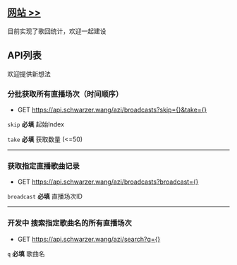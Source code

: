 ## [网站 >>](https://阿梓.我爱你)

目前实现了歌回统计，欢迎一起建设

## API列表
欢迎提供新想法

### 分批获取所有直播场次（时间顺序）
- GET https://api.schwarzer.wang/azi/broadcasts?skip={}&take={}

`skip` **必填** 起始Index

`take` **必填** 获取数量 (<=50)

--------
### 获取指定直播歌曲记录
- GET https://api.schwarzer.wang/azi/broadcasts?broadcast={}

`broadcast` **必填** 直播场次ID

--------
### **开发中** 搜索指定歌曲名的所有直播场次
- GET https://api.schwarzer.wang/azi/search?q={} 

`q` **必填** 歌曲名
